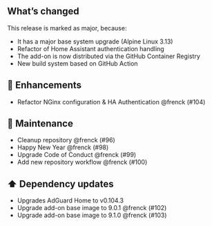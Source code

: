 ## What’s changed

This release is marked as major, because:

- It has a major base system upgrade (Alpine Linux 3.13)
- Refactor of Home Assistant authentication handling
- The add-on is now distributed via the GitHub Container Registry
- New build system based on GitHub Action

## 🚀 Enhancements

- Refactor NGinx configuration & HA Authentication @frenck (#104)

## 🧰 Maintenance

- Cleanup repository @frenck (#96)
- Happy New Year @frenck (#98)
- Upgrade Code of Conduct @frenck (#99)
- Add new repository workflow @frenck (#100)

## ⬆️ Dependency updates

- Upgrades AdGuard Home to v0.104.3
- Upgrade add-on base image to 9.0.1 @frenck (#102)
- Upgrade add-on base image to 9.1.0 @frenck (#103)
